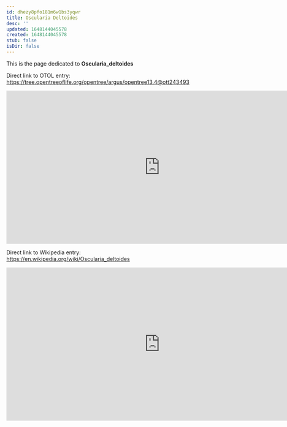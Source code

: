 ```yaml
---
id: dhezy8pfo181m6w1bs3yqwr
title: Oscularia Deltoides
desc: ''
updated: 1648144045578
created: 1648144045578
stub: false
isDir: false
---
```

This is the page dedicated to **Oscularia_deltoides**


Direct link to OTOL entry: https://tree.opentreeoflife.org/opentree/argus/opentree13.4@ott243493



<html>
    <body>
    <iframe src="https://tree.opentreeoflife.org/opentree/argus/opentree13.4@ott243493"
    width="800" height="400" frameborder="0" allowfullscreen> </iframe>
    </body>
</html>
    


Direct link to Wikipedia entry: https://en.wikipedia.org/wiki/Oscularia_deltoides



<html>
    <body>
    <iframe src="https://en.wikipedia.org/wiki/Oscularia_deltoides"
    width="800" height="400" frameborder="0" allowfullscreen> </iframe>
    </body>
</html>
    
